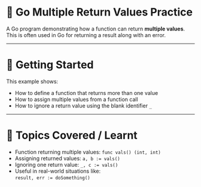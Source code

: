 # 🐹 Go Multiple Return Values Practice

A Go program demonstrating how a function can return **multiple values**. This is often used in Go for returning a result along with an error.

---

# 🚀 Getting Started

This example shows:
- How to define a function that returns more than one value
- How to assign multiple values from a function call
- How to ignore a return value using the blank identifier `_`

---

# 🔧 Topics Covered / Learnt

- Function returning multiple values: `func vals() (int, int)`
- Assigning returned values: `a, b := vals()`
- Ignoring one return value: `_, c := vals()`
- Useful in real-world situations like:  
  `result, err := doSomething()`
